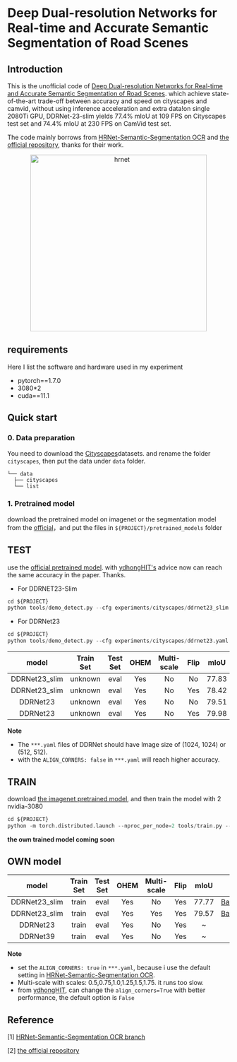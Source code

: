 # Deep Dual-resolution Networks for Real-time and Accurate Semantic Segmentation of Road Scenes

## Introduction
This is the unofficial code of [Deep Dual-resolution Networks for Real-time and Accurate Semantic Segmentation of Road Scenes](https://arxiv.org/pdf/2101.06085.pdf). which achieve state-of-the-art trade-off between accuracy and speed on cityscapes and camvid, without using inference acceleration and extra data!on single 2080Ti GPU, DDRNet-23-slim yields 77.4% mIoU at 109 FPS on Cityscapes test set and 74.4% mIoU at 230 FPS on CamVid test set.

The code mainly borrows from [HRNet-Semantic-Segmentation OCR](https://github.com/HRNet/HRNet-Semantic-Segmentation/tree/HRNet-OCR) and [the official repository](https://github.com/ydhongHIT/DDRNet), thanks for their work.


<!-- ![](figures/ddrnet.png) -->
<figure>
  <text-align: center;>
  <center>
  <img src="./figures/ddrnet.png" alt="hrnet" title="" width="400" height="400" />
  </center>
</figcaption>
</figure>

## requirements
Here I list the software and hardware used in my experiment
- pytorch==1.7.0
- 3080*2
- cuda==11.1

## Quick start

### 0. Data preparation

You need to download the [Cityscapes](https://www.cityscapes-dataset.com/)datasets. and rename the folder `cityscapes`, then put the data under `data` folder. 
```
└── data
  ├── cityscapes
  └── list
```

### 1. Pretrained model

download the pretrained model on imagenet or the segmentation model from the [official](https://github.com/ydhongHIT/DDRNet)，and put the files in `${PROJECT}/pretrained_models` folder


## TEST

use the [official pretrained model](https://github.com/ydhongHIT/DDRNet). with [ydhongHIT's](https://github.com/ydhongHIT) advice now can reach the same accuracy in the paper. Thanks.
- For DDRNET23-Slim
```python
cd ${PROJECT}
python tools/demo_detect.py --cfg experiments/cityscapes/ddrnet23_slim.yaml --source /path/to/video.mp4 --show True
```

- For DDRNet23
```python
cd ${PROJECT}
python tools/demo_detect.py --cfg experiments/cityscapes/ddrnet23.yaml --source /path/to/video.mp4 --show True
```


| model | Train Set | Test Set | OHEM | Multi-scale| Flip | mIoU | Link |
| :--: | :--: | :--: | :--: | :--: | :--: | :--: | :--: |
| DDRNet23_slim | unknown | eval | Yes | No | No | 77.83 | [official](https://github.com/ydhongHIT/DDRNet) |
| DDRNet23_slim | unknown | eval | Yes | No | Yes| 78.42 | [official](https://github.com/ydhongHIT/DDRNet) |
| DDRNet23      | unknown | eval | Yes | No | No | 79.51 | [official](https://github.com/ydhongHIT/DDRNet) |
| DDRNet23      | unknown | eval | Yes | No | Yes| 79.98 | [official](https://github.com/ydhongHIT/DDRNet) |


**Note**
- The `***.yaml` files of DDRNet should have Image size of (1024, 1024) or (512, 512). 
- with the `ALIGN_CORNERS: false` in `***.yaml` will reach higher accuracy.


## TRAIN

download [the imagenet pretrained model](https://github.com/ydhongHIT/DDRNet), and then train the model with 2 nvidia-3080

```python
cd ${PROJECT}
python -m torch.distributed.launch --nproc_per_node=2 tools/train.py --cfg experiments/cityscapes/ddrnet23_slim.yaml
```

**the own trained model coming soon**

## OWN model
| model | Train Set | Test Set | OHEM | Multi-scale| Flip | mIoU | Link |
| :--: | :--: | :--: | :--: | :--: | :--: | :--: | :--: |
| DDRNet23_slim | train | eval | Yes | No | Yes | 77.77 | [Baidu/password:it2s](https://pan.baidu.com/s/17pOOTc-HBG6TNf4k_cn4VA) |
| DDRNet23_slim | train | eval | Yes | Yes| Yes | 79.57 | [Baidu/password:it2s](https://pan.baidu.com/s/17pOOTc-HBG6TNf4k_cn4VA) |
| DDRNet23      | train | eval | Yes | No | Yes | ~ | None |
| DDRNet39      | train | eval | Yes | No | Yes | ~ | None |

**Note**
- set the `ALIGN_CORNERS: true` in `***.yaml`, because i use the default setting in [HRNet-Semantic-Segmentation OCR](https://github.com/HRNet/HRNet-Semantic-Segmentation/tree/HRNet-OCR).
- Multi-scale with scales: 0.5,0.75,1.0,1.25,1.5,1.75. it runs too slow.
- from [ydhongHIT](https://github.com/ydhongHIT), can change the `align_corners=True` with better performance, the default option is `False`

## Reference
[1] [HRNet-Semantic-Segmentation OCR branch](https://github.com/HRNet/HRNet-Semantic-Segmentation/tree/HRNet-OCR) 

[2] [the official repository](https://github.com/ydhongHIT/DDRNet)

